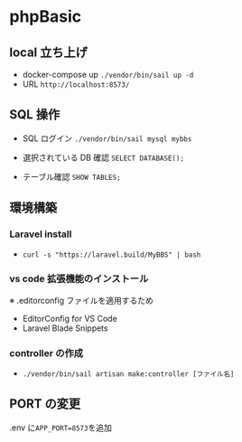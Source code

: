 # phpBasic

## local 立ち上げ

- docker-compose up
  `./vendor/bin/sail up -d`
- URL
  `http://localhost:8573/`

## SQL 操作

- SQL ログイン
  `./vendor/bin/sail mysql mybbs`

- 選択されている DB 確認
  `SELECT DATABASE();`

- テーブル確認
  `SHOW TABLES;`

## 環境構築

### Laravel install

- `curl -s "https://laravel.build/MyBBS" | bash`

### vs code 拡張機能のインストール

※ .editorconfig ファイルを適用するため

- EditorConfig for VS Code
- Laravel Blade Snippets

### controller の作成

- `./vendor/bin/sail artisan make:controller [ファイル名]`

## PORT の変更

.env に`APP_PORT=8573`を追加
